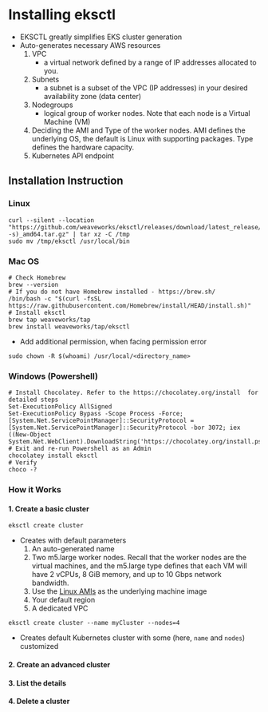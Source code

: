 # Installing eksctl

- EKSCTL greatly simplifies EKS cluster generation
- Auto-generates necessary AWS resources
    1. VPC 
        - a virtual network defined by a range of IP addresses allocated to you.
    2. Subnets 
        - a subnet is a subset of the VPC (IP addresses) in your desired availability zone (data center)
    3. Nodegroups 
        - logical group of worker nodes. Note that each node is a Virtual Machine (VM)
    4. Deciding the AMI and Type of the worker nodes. AMI defines the underlying OS, the default is Linux with supporting packages. Type defines the hardware capacity.
    5. Kubernetes API endpoint

## Installation Instruction

### Linux

```
curl --silent --location "https://github.com/weaveworks/eksctl/releases/download/latest_release/eksctl_$(uname -s)_amd64.tar.gz" | tar xz -C /tmp
sudo mv /tmp/eksctl /usr/local/bin
```

### Mac OS
```
# Check Homebrew 
brew --version
# If you do not have Homebrew installed - https://brew.sh/ 
/bin/bash -c "$(curl -fsSL https://raw.githubusercontent.com/Homebrew/install/HEAD/install.sh)"
# Install eksctl
brew tap weaveworks/tap
brew install weaveworks/tap/eksctl
```

- Add additional permission, when facing permission error

```
sudo chown -R $(whoami) /usr/local/<directory_name>
```

### Windows (Powershell)

```
# Install Chocolatey. Refer to the https://chocolatey.org/install  for detailed steps
Set-ExecutionPolicy AllSigned 
Set-ExecutionPolicy Bypass -Scope Process -Force; [System.Net.ServicePointManager]::SecurityProtocol = [System.Net.ServicePointManager]::SecurityProtocol -bor 3072; iex ((New-Object System.Net.WebClient).DownloadString('https://chocolatey.org/install.ps1'))
# Exit and re-run Powershell as an Admin
chocolatey install eksctl
# Verify
choco -?
```

### How it Works

#### 1. Create a basic cluster

```
eksctl create cluster
```

- Creates with default parameters
    1. An auto-generated name
    2. Two m5.large worker nodes. Recall that the worker nodes are the virtual machines, and the m5.large type defines that each VM will have 2 vCPUs, 8 GiB memory, and up to 10 Gbps network bandwidth.
    3. Use the [Linux AMIs](https://docs.aws.amazon.com/eks/latest/userguide/eks-optimized-ami.html) as the underlying machine image
    4. Your default region
    5. A dedicated VPC

```
eksctl create cluster --name myCluster --nodes=4
```
- Creates default Kubernetes cluster with some (here, `name` and `nodes`) customized

#### 2. Create an advanced cluster

#### 3. List the details

#### 4. Delete a cluster

